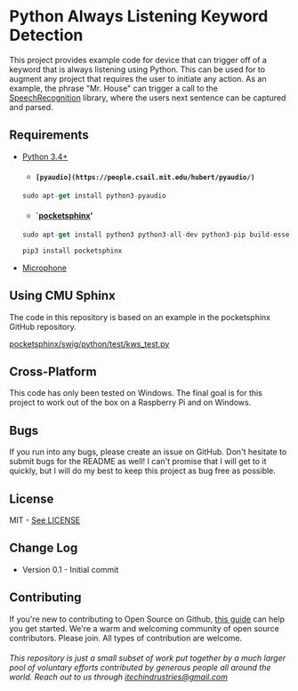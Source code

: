 # Python Always Listening Keyword Detection

This project provides example code for device that can trigger off of a keyword that is always listening using Python. This can be used for to augment any project that requires the user to initiate any action. As an example, the phrase "Mr. House" can trigger a call to the [SpeechRecognition](https://pypi.python.org/pypi/SpeechRecognition) library, where the users next sentence can be captured and parsed.

## Requirements
- [Python 3.4+](https://www.python.org/)
	- #### `[pyaudio](https://people.csail.mit.edu/hubert/pyaudio/)`
	
	```javascript
	sudo apt-get install python3-pyaudio
	```
	
	- #### `[pocketsphinx](http://www.lfd.uci.edu/~gohlke/pythonlibs/#pocketsphinx)'
	
	```javascript
	sudo apt-get install python3 python3-all-dev python3-pip build-essential swig git libpulse-dev libasound2-dev
	```
	```javascript
	pip3 install pocketsphinx
	```
	
	
- [Microphone](http://amzn.to/1rvSxuS)

## Using CMU Sphinx

The code in this repository is based on an example in the pocketsphinx GitHub repository. 

[pocketsphinx/swig/python/test/kws_test.py](https://github.com/cmusphinx/pocketsphinx/blob/master/swig/python/test/kws_test.py)

## Cross-Platform

This code has only been tested on Windows. The final goal is for this project to work out of the box on a Raspberry Pi and on Windows.

## Bugs

If you run into any bugs, please create an issue on GitHub. Don't hesitate to submit bugs for the README as well! I can't promise that I will get to it quickly, but I will do my best to keep this project as bug free as possible.

## License
MIT - [See LICENSE](./LICENSE)

## Change Log
* Version 0.1 - Initial commit

## Contributing


If you're new to contributing to Open Source on Github, [this guide](https://guides.github.com/activities/contributing-to-open-source/) can help you get started. We're a warm and welcoming community of open source contributors. Please join. All types of contribution are welcome.

###### This repository is just a small subset of work put together by a much larger pool of voluntary efforts contributed by generous people all around the world. Reach out to us through itechindrustries@gmail.com
